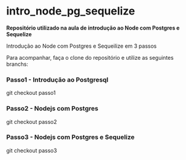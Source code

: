 # intro_node_pg_sequelize
**Repositório utilizado na aula de introdução ao Node com Postgres e Sequelize**

Introdução ao Node com Postgres e Sequeilize em 3 passos

Para acompanhar, faça o clone do repositório e utilize as seguintes branchs:

### Passo1 - Introdução ao Postgresql
git checkout passo1 


### Passo2 - Nodejs com Postgres
git checkout passo2

### Passo3 - Nodejs com Postgres e Sequelize
git checkout passo3

